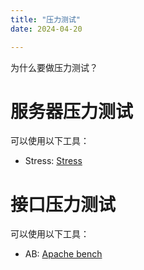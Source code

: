 ```yaml
---
title: "压力测试"
date: 2024-04-20

---
```

为什么要做压力测试？


# 服务器压力测试

可以使用以下工具：

- Stress: [Stress]()


# 接口压力测试

可以使用以下工具：

- AB: [Apache bench]()
